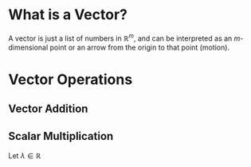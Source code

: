 
# What is a Vector?

A vector is just a list of numbers in $\mathbb R^m$, and can be interpreted as an $m$-dimensional point or an arrow from the origin to that point (motion).


# Vector Operations

## Vector Addition

## Scalar Multiplication

Let $\lambda \in \mathbb R$ 


